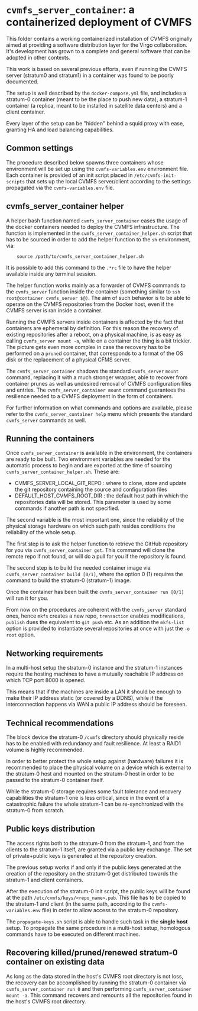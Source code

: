 # `cvmfs_server_container`: a containerized deployment of CVMFS
This folder contains a working containerized installation of CVMFS originally aimed at providing a software distribution layer for the Virgo collaboration.
It's development has grown to a complete and general software that can be adopted in other contexts.

This work is based on several previous efforts, even if running the CVMFS server (stratum0 and stratum1) in a container was found to be poorly documented.

The setup is well described by the `docker-compose.yml` file, and includes a stratum-0 container (meant to be the place to push new data), a stratum-1 container (a replica, meant to be installed in satellite data centers) and a client container.

Every layer of the setup can be "hidden" behind a squid proxy with ease, granting HA and load balancing capabilities.

## Common settings
The procedure described below spawns three containers whose environment will be set up using the `cvmfs-variables.env` environment file. Each container is provided of an init script placed in `/etc/cvmfs-init-scripts` that sets up the local CVMFS server/client according to the settings propagated via the `cvmfs-variables.env` file.

## cvmfs_server_container helper
A helper bash function named `cvmfs_server_container` eases the usage of the docker containers needed to deploy the CVMFS infrastructure.
The function is implemented in the `cvmfs_server_container_helper.sh` script that has to be sourced in order to add the helper function to the `sh` environment, via:

```
    source /path/to/cvmfs_server_container_helper.sh
```

It is possible to add this command to the `.*rc` file to have the helper available inside any terminal session.

The helper function works mainly as a forwarder of CVMFS commands to the `cvmfs_server` function inside the container (something similar to `ssh root@container cvmfs_server $@)`.
The aim of such behavior is to be able to operate on the CVMFS repositories from the Docker host, even if the CVMFS server is ran inside a container.

Running the CVMFS servers inside containers is affected by the fact that containers are ephemeral by definition.
For this reason the recovery of existing repositories after a reboot, on a physical machine, is as easy as calling `cvmfs_server mount -a`, while on a container the thing is a bit trickier.
The picture gets even more complex in case the recovery has to be performed on a `prune`d container, that corresponds to a format of the OS disk or the replacement of a physical CFMS server.

The `cvmfs_server_container` shadows the standard `cvmfs_server` `mount` command, replacing it with a much stronger wrapper, able to recover from container prunes as well as undesired removal of CVMFS configuration files and entries.
The `cvmfs_server_container mount` command guarantees the resilience needed to a CVMFS deployment in the form of containers.

For further information on what commands and options are available, please refer to the `cvmfs_server_container help` menu which presents the standard `cvmfs_server` commands as well.

## Running the containers
Once `cvmfs_server_container` is available in the environment, the containers are ready to be built.
Two environment variables are needed for the automatic process to begin and are exported at the time of sourcing `cvmfs_server_container_helper.sh`.
These are:

* CVMFS_SERVER_LOCAL_GIT_REPO : where to clone, store and update the git repository containing the source and configuration files
* DEFAULT_HOST_CVMFS_ROOT_DIR : the default host path in which the repositories data will be stored. This parameter is used by some commands if another path is not specified.

The second variable is the most important one, since the reliability of the physical storage hardware on which such path resides conditions the reliability of the whole setup.

The first step is to ask the helper function to retrieve the GitHub repository for you via `cvmfs_server_container get`. This command will clone the remote repo if not found, or will do a pull for you if the repository is found.

The second step is to build the needed container image via `cvmfs_server_container build [0/1]`, where the option 0 (1) requires the command to build the stratum-0 (stratum-1) image.

Once the container has been built the `cvmfs_server_container run [0/1]` will run it for you.

From now on the procedures are coherent with the `cvmfs_server` standard ones, hence `mkfs` creates a new repo, `trensaction` enables modifications, `publish` dues the equivalent to `git push` etc.
As an addition the `mkfs-list` option is provided to instantiate several repositories at once with just the `-o root` option.

## Networking requirements
In a multi-host setup the stratum-0 instance and the stratum-1 instances require the hosting machines to have a mutually reachable IP address on which TCP port 8000 is opened.

This means that if the machines are inside a LAN it should be enough to make their IP address static (or covered by a DDNS), while if the interconnection happens via WAN a public IP address should be foreseen.

## Technical recommendations
The block device the stratum-0 `/cvmfs` directory should physically reside has to be enabled with redundancy and fault resilience.
At least a RAID1 volume is highly recommended.

In order to better protect the whole setup against (hardware) failures it is recommended to place the physical volume on a device which is external to the stratum-0 host and mounted on the stratum-0 host in order to be passed to the stratum-0 container itself.

While the stratum-0 storage requires some fault tolerance and recovery capabilities the stratum-1 one is less critical, since in the event of a catastrophic failure the whole stratum-1 can be re-synchronized with the stratum-0 from scratch.

## Public keys distribution
The access rights both to the stratum-0 from the stratum-1, and from the clients to the stratum-1 itself, are granted via a public key exchange. The set of private+public keys is generated at the repository creation.

The previous setup works if and only if the public keys generated at the creation of the repository on the stratum-0 get distributed towards the stratum-1 and client containers.

After the execution of the stratum-0 init script, the public keys will be found at the path `/etc/cvmfs/keys/<repo_name>.pub`.
This file has to be copied to the stratum-1 and client (in the same path, according to the `cvmfs-variables.env` file) in order to allow access to the stratum-0 repository.

The `propagate-keys.sh` script is able to handle such task in the **single host** setup.
To propagate the same procedure in a multi-host setup, homologous commands have to be executed on different machines.

## Recovering killed/pruned/renewed stratum-0 container on existing data
As long as the data stored in the host's CVMFS root directory is not loss, the recovery can be accomplished by running the stratum-0 container via `cvmfs_server_container run 0` and then performing `cvmfs_server_container mount -a`. This command recovers and remounts all the repositories found in the host's CVMFS root directory.